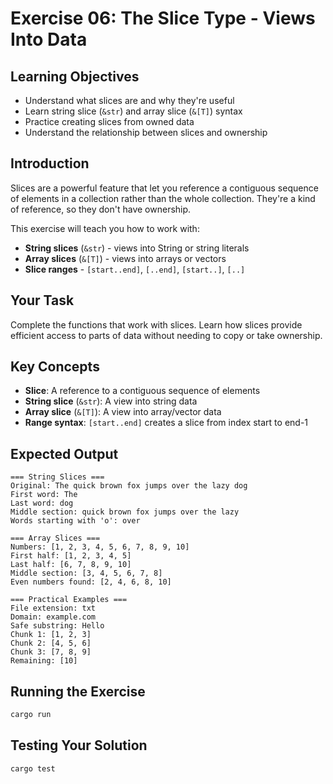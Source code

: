 # Exercise 06: The Slice Type - Views Into Data

## Learning Objectives
- Understand what slices are and why they're useful
- Learn string slice (`&str`) and array slice (`&[T]`) syntax
- Practice creating slices from owned data
- Understand the relationship between slices and ownership

## Introduction

Slices are a powerful feature that let you reference a contiguous sequence of elements in a collection rather than the whole collection. They're a kind of reference, so they don't have ownership.

This exercise will teach you how to work with:
- **String slices** (`&str`) - views into String or string literals
- **Array slices** (`&[T]`) - views into arrays or vectors
- **Slice ranges** - `[start..end]`, `[..end]`, `[start..]`, `[..]`

## Your Task

Complete the functions that work with slices. Learn how slices provide efficient access to parts of data without needing to copy or take ownership.

## Key Concepts

- **Slice**: A reference to a contiguous sequence of elements
- **String slice** (`&str`): A view into string data
- **Array slice** (`&[T]`): A view into array/vector data  
- **Range syntax**: `[start..end]` creates a slice from index start to end-1

## Expected Output
```
=== String Slices ===
Original: The quick brown fox jumps over the lazy dog
First word: The
Last word: dog
Middle section: quick brown fox jumps over the lazy
Words starting with 'o': over

=== Array Slices ===
Numbers: [1, 2, 3, 4, 5, 6, 7, 8, 9, 10]
First half: [1, 2, 3, 4, 5]
Last half: [6, 7, 8, 9, 10]
Middle section: [3, 4, 5, 6, 7, 8]
Even numbers found: [2, 4, 6, 8, 10]

=== Practical Examples ===
File extension: txt
Domain: example.com
Safe substring: Hello
Chunk 1: [1, 2, 3]
Chunk 2: [4, 5, 6]
Chunk 3: [7, 8, 9]
Remaining: [10]
```

## Running the Exercise
```bash
cargo run
```

## Testing Your Solution
```bash
cargo test
```